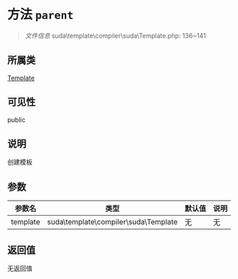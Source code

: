 # 方法 `parent`

> *文件信息* suda\template\compiler\suda\Template.php: 136~141

## 所属类 

[Template](../Template.md)

## 可见性

public

## 说明

创建模板

## 参数


| 参数名 | 类型 | 默认值 | 说明 |
|--------|-----|-------|-------|
| template |  suda\template\compiler\suda\Template | 无 | 无 |



## 返回值

无返回值
